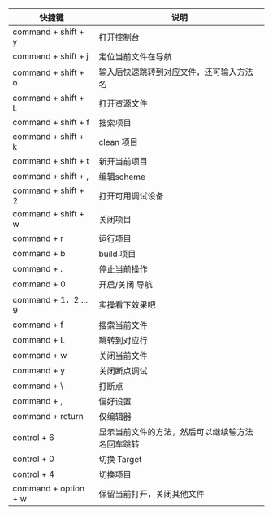 | 快捷键 |	说明 |
| --- | --- |
| command + shift + y |	打开控制台 |
| command + shift + j |	定位当前文件在导航 |
| command + shift + o |	输入后快速跳转到对应文件，还可输入方法名 |
| command + shift + L |	打开资源文件 |
| command + shift + f |	搜索项目 |
| command + shift + k |	clean 项目 |
| command + shift + t |	新开当前项目 |
| command + shift + , |	编辑scheme |
| command + shift + 2	| 打开可用调试设备 |
| command + shift + w |	关闭项目 |
| command + r |	运行项目 |
| command + b |	build 项目 |
| command + . |	停止当前操作 |
| command + 0 |	开启/关闭 导航 |
| command + 1，2 ... 9 |	实操看下效果吧 |
| command + f |	搜索当前文件 |
| command + L |	跳转到对应行 |
| command + w |	关闭当前文件 |
| command + y |	关闭断点调试 |
| command + \ |	打断点 |
| command + ,	| 偏好设置 |
| command + return | 仅编辑器 |
| control + 6 |	显示当前文件的方法，然后可以继续输方法名回车跳转 |
| control + 0 |	切换 Target |
| control + 4 |	切换项目 |
| command + option + w |	保留当前打开，关闭其他文件 |
